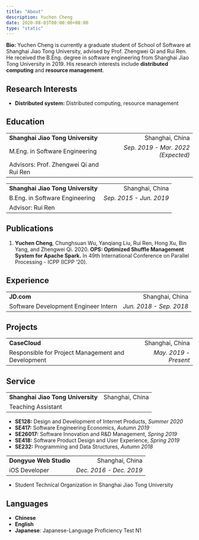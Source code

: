 ```yaml
---
title: "About"
description: Yuchen Cheng
date: 2020-08-03T00:00:00+08:00
type: "static"
---
```


**Bio:** Yuchen Cheng is currently a graduate student of School of Software at Shanghai Jiao Tong University,  advised by Prof. Zhengwei Qi and Rui Ren. He received the B.Eng. degree in software engineering from Shanghai Jiao Tong University in 2019. His research interests include **distributed computing** and **resource management**.

## Research Interests

- **Distributed system:** Distributed computing, resource management

## Education

| | |
| :- | -: |
| **Shanghai Jiao Tong University** | Shanghai, China |
| M.Eng. in Software Engineering | *Sep. 2019 - Mar. 2022 (Expected)* |
| Advisors: Prof. Zhengwei Qi and Rui Ren | |

| | |
| :- | -: |
| **Shanghai Jiao Tong University** | Shanghai, China |
| B.Eng. in Software Engineering | *Sep. 2015 - Jun. 2019* |
| Advisor: Rui Ren | |

## Publications

1. **Yuchen Cheng**, Chunghsuan Wu, Yanqiang Liu, Rui Ren, Hong Xu, Bin Yang, and Zhengwei Qi. 2020. **OPS: Optimized Shuffle Management System for Apache Spark.** In 49th International Conference on Parallel Processing - ICPP (ICPP ’20).

## Experience

| | |
| :- | -: |
| **JD.com** | Shanghai, China |
| Software Development Engineer Intern | *Jun. 2018 - Sep. 2018* |

## Projects

| | |
| :- | -: |
| **CaseCloud** | Shanghai, China |
| Responsible for Project Management and Development | *May. 2019 - Present* |

## Service

| | |
| :- | -: |
| **Shanghai Jiao Tong University** | Shanghai, China |
| Teaching Assistant | |

- **SE128:** Design and Development of Internet Products, *Summer 2020*
- **SE417:** Software Engineering Economics, *Autumn 2019*
- **SE26017:** Software Innovation and R&D Management, *Spring 2019*
- **SE418:** Software Product Design and User Experience, *Spring 2019*
- **SE232:** Programming and Data Structures, *Autumn 2018*

| | |
| :- | -: |
| **Dongyue Web Studio** | Shanghai, China |
| iOS Developer | *Dec. 2016 - Dec. 2019* |

- Student Technical Organization in Shanghai Jiao Tong University

## Languages

- **Chinese**
- **English**
- **Japanese**: Japanese-Language Proficiency Test N1

